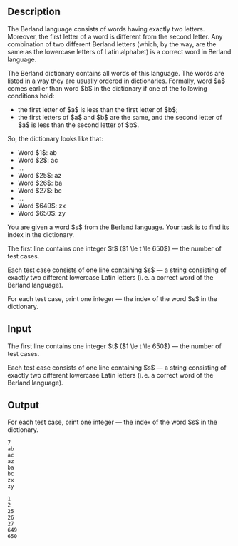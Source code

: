## Description

<div><p>The Berland language consists of words having <span class="tex-font-style-bf">exactly two letters</span>. Moreover, <span class="tex-font-style-bf">the first letter of a word is different from the second letter</span>. Any combination of two different Berland letters (which, by the way, are the same as the lowercase letters of Latin alphabet) is a correct word in Berland language.</p><p>The Berland dictionary contains all words of this language. The words are listed in a way they are usually ordered in dictionaries. Formally, word $a$ comes earlier than word $b$ in the dictionary if one of the following conditions hold:</p><ul> <li> the first letter of $a$ is less than the first letter of $b$; </li><li> the first letters of $a$ and $b$ are the same, and the second letter of $a$ is less than the second letter of $b$. </li></ul><p>So, the dictionary looks like that:</p><ul> <li> Word $1$: <span class="tex-font-style-tt">ab</span> </li><li> Word $2$: <span class="tex-font-style-tt">ac</span> </li><li> ... </li><li> Word $25$: <span class="tex-font-style-tt">az</span> </li><li> Word $26$: <span class="tex-font-style-tt">ba</span> </li><li> Word $27$: <span class="tex-font-style-tt">bc</span> </li><li> ... </li><li> Word $649$: <span class="tex-font-style-tt">zx</span> </li><li> Word $650$: <span class="tex-font-style-tt">zy</span> </li></ul><p>You are given a word $s$ from the Berland language. Your task is to find its index in the dictionary.</p></div><div class="input-specification"><p>The first line contains one integer $t$ ($1 \le t \le 650$)&nbsp;— the number of test cases.</p><p>Each test case consists of one line containing $s$&nbsp;— a string consisting of <span class="tex-font-style-bf">exactly two different lowercase Latin letters</span> (i. e. a correct word of the Berland language).</p></div><div class="output-specification"><p>For each test case, print one integer&nbsp;— the index of the word $s$ in the dictionary.</p></div>

## Input

<p>The first line contains one integer $t$ ($1 \le t \le 650$)&nbsp;— the number of test cases.</p><p>Each test case consists of one line containing $s$&nbsp;— a string consisting of <span class="tex-font-style-bf">exactly two different lowercase Latin letters</span> (i. e. a correct word of the Berland language).</p>

## Output

<p>For each test case, print one integer&nbsp;— the index of the word $s$ in the dictionary.</p>





```input1
7
ab
ac
az
ba
bc
zx
zy
```




```output1
1
2
25
26
27
649
650
```


